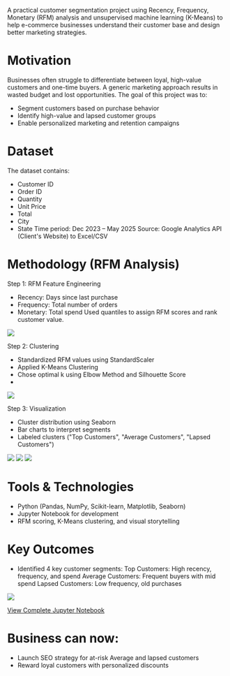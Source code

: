 A practical customer segmentation project using Recency, Frequency, Monetary (RFM) analysis and unsupervised machine learning (K-Means) to help e-commerce businesses understand their customer base and design better marketing strategies.

# Motivation
Businesses often struggle to differentiate between loyal, high-value customers and one-time buyers. A generic marketing approach results in wasted budget and lost opportunities. The goal of this project was to:
* Segment customers based on purchase behavior
* Identify high-value and lapsed customer groups
* Enable personalized marketing and retention campaigns

# Dataset
The dataset contains:
* Customer ID
* Order ID
* Quantity
* Unit Price
* Total
* City
* State
Time period: Dec 2023 – May 2025
Source: Google Analytics API (Client's Website) to Excel/CSV

# Methodology (RFM Analysis)
Step 1: RFM Feature Engineering
  * Recency: Days since last purchase
  * Frequency: Total number of orders
  * Monetary: Total spend
Used quantiles to assign RFM scores and rank customer value.

![](/Images_Cust_Seg/RFM_Main.png)

Step 2: Clustering
  * Standardized RFM values using StandardScaler
  * Applied K-Means Clustering
  * Chose optimal k using Elbow Method and Silhouette Score
  * 
![](/Images_Cust_Seg/K-Means.png)

Step 3: Visualization
  * Cluster distribution using Seaborn
  * Bar charts to interpret segments
  * Labeled clusters ("Top Customers", "Average Customers", "Lapsed Customers")
    
![](/Images_Cust_Seg/Clusters.png) ![](/Images_Cust_Seg/RFM.png)
![](/Images_Cust_Seg/Status.png)

# Tools & Technologies
  * Python (Pandas, NumPy, Scikit-learn, Matplotlib, Seaborn)
  * Jupyter Notebook for development
  * RFM scoring, K-Means clustering, and visual storytelling

# Key Outcomes
  * Identified 4 key customer segments:
    Top Customers: High recency, frequency, and spend
    Average Customers: Frequent buyers with mid spend
    Lapsed Customers: Low frequency, old purchases
    
![](/Images_Cust_Seg/Chart.png)

<a href="https://github.com/ShaguftaPathan/Python/blob/main/Cust_Seg_CCTV.ipynb">View Complete Jupyter Notebook</a>

# Business can now:
  * Launch SEO strategy for at-risk Average and lapsed customers
  * Reward loyal customers with personalized discounts
